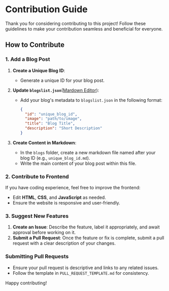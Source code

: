 # Contribution Guide

Thank you for considering contributing to this project! Follow these guidelines to make your contribution seamless and beneficial for everyone.

## How to Contribute

### 1. Add a Blog Post

1. **Create a Unique Blog ID**:
   - Generate a unique ID for your blog post.
   
2. **Update `blogslist.json`**([Mardown Editor](https://pandao.github.io/editor.md/en.html "Mardown editor")):
   - Add your blog's metadata to `blogslist.json` in the following format:
     ```json
     {
       "id": "unique_blog_id",
       "image": "path/to/image",
       "title": "Blog Title",
       "description": "Short Description"
     }
     ```

3. **Create Content in Markdown**:
   - In the `blogs` folder, create a new markdown file named after your blog ID (e.g., `unique_blog_id.md`).
   - Write the main content of your blog post within this file.

### 2. Contribute to Frontend

If you have coding experience, feel free to improve the frontend:
- Edit **HTML**, **CSS**, and **JavaScript** as needed.
- Ensure the website is responsive and user-friendly.

### 3. Suggest New Features

1. **Create an Issue**: Describe the feature, label it appropriately, and await approval before working on it.
2. **Submit a Pull Request**: Once the feature or fix is complete, submit a pull request with a clear description of your changes.

### Submitting Pull Requests

- Ensure your pull request is descriptive and links to any related issues.
- Follow the template in `PULL_REQUEST_TEMPLATE.md` for consistency.

Happy contributing!

